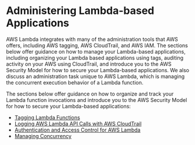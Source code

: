 # Administering Lambda\-based Applications<a name="admin-lambda-apps"></a>

AWS Lambda integrates with many of the administration tools that AWS offers, including AWS tagging, AWS CloudTrail, and AWS IAM\. The sections below offer guidance on how to manage your Lambda\-based applications, including organizing your Lambda based applications using tags, auditing activity on your AWS using CloudTrail, and introduce you to the AWS Security Model for how to secure your Lambda\-based applications\. We also discuss an administration task unique to AWS Lambda, which is managing the concurrent execution behavior of a Lambda function\.

The sections below offer guidance on how to organize and track your Lambda function invocations and introduce you to the AWS Security Model for how to secure your Lambda\-based applications:
+ [Tagging Lambda Functions](tagging.md)
+ [Logging AWS Lambda API Calls with AWS CloudTrail](logging-using-cloudtrail.md)
+ [Authentication and Access Control for AWS Lambda](lambda-auth-and-access-control.md)
+ [Managing Concurrency](concurrent-executions.md)